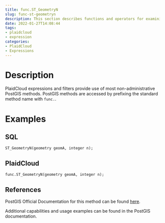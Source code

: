 ```yaml
---
title: func.ST_GeometryN
slug: func-st-geometryn
description: This section describes functions and operators for examining and manipulating string values
date: 2022-01-27T14:08:44
tags:
- plaidcloud
- expression
categories:
- PlaidCloud
- Expressions
---
```



# Description


PlaidCloud expressions and filters provide use of most non-administrative PostGIS methods. PostGIS methods are accessed by prefixing the standard method name with `func.`.



# Examples


## SQL



```
ST_GeometryN(geometry geomA, integer n);
```


## PlaidCloud



```
func.ST_GeometryN(geometry geomA, integer n);
```


## References


PostGIS Official Documentation for this method can be found [here](https://postgis.net/docs/manual-3.1/ST_GeometryN.html).



Additional capabilities and usage examples can be found in the PostGIS documentation.

